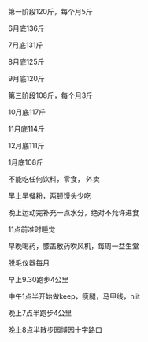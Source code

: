 第一阶段120斤，每个月5斤

6月底136斤

7月底131斤

8月底125斤

9月底120斤

第三阶段108斤，每个月3斤

10月底117斤

11月底114斤

12月底111斤

1月底108斤





不能吃任何饮料，零食， 外卖

早上早餐粉，两顿馒头少吃

晚上运动完补充一点水分，绝对不允许进食

11点前准时睡觉

早晚喝药，膝盖敷药吹风机，每周一益生堂

脱毛仪器每月



早上9.30跑步4公里

中午1点半开始做keep，瘦腿，马甲线，hiit

晚上7点半跑步4公里

晚上8点半散步园博园十字路口

